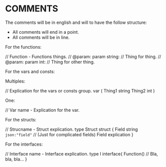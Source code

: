 # COMMENTS

The comments will be in english and will to have the follow structure:

* All comments will end in a point.
* All comments will be in line.

For the functions:

// Function - Functions things.
//  @param: param string:
//      Thing for thing.
//  @param: param int:
//      Thing for other thing.

For the vars and consts:

Multiples:

// Explication for the vars or consts group.
var (
    Thing1 string
    Thing2 int
)

One:

// Var name - Explication for the var.

For the structs:

// Strucname - Struct explication.
type Struct struct {
    Field string `json:"field"` // (Just for complicated fields) Field explication
}

For the interfaces:

// Interface name - Interface explication.
type I interface{
    Function() // Bla, bla, bla...
}